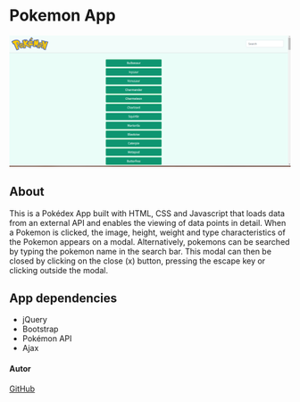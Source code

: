 # Pokemon App

![This an image of the Pokémon App](pokemon-js-app.png)

## About
This is a Pokédex App built with HTML, CSS and Javascript that loads data from an external API and enables the viewing of data points in detail. When a Pokemon is clicked, the image, height, weight and type characteristics of the Pokemon appears on a modal. Alternatively, pokemons can be searched by typing the pokemon name in the search bar. This modal can then be closed by clicking on the close (x) button, pressing the escape key or clicking outside the modal.

## App dependencies
- jQuery
- Bootstrap
- Pokémon API
- Ajax


#### Autor
[GitHub](https://github.com/Dj2035)
